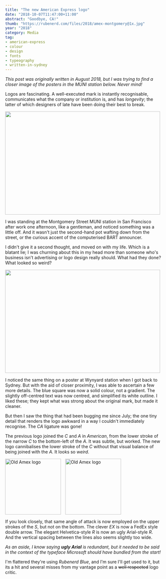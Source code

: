 ```yaml
---
title: "The new American Express logo"
date: "2018-10-07T11:47:00+11:00"
abstract: "Goodbye, CA!"
thumb: "https://rubenerd.com/files/2018/amex-montgomery@1x.jpg"
year: "2018"
category: Media
tag:
- american-express
- colour
- design
- fonts
- typeography
- written-in-sydney
---
```

*This post was originally written in August 2018, but I was trying to find a closer image of the posters in the MUNI station below. Never mind!*

Logos are fascinating. A well-executed mark is instantly recognisable, communicates what the company or institution is, and has *longevity*; the latter of which designers of late have been doing their best to break.

<p><img src="https://rubenerd.com/files/2018/amex-montgomery@1x.jpg" srcset="https://rubenerd.com/files/2018/amex-montgomery@1x.jpg 1x, https://rubenerd.com/files/2018/amex-montgomery@2x.jpg 2x" alt="" style="width:500px; height:333px;" /></p>

I was standing at the Montgomery Street MUNI station in San Francisco after work one afternoon, like a gentleman, and noticed something was a little off. And it wasn't just the second-hand pot wafting down from the street, or the curious accent of the computerised BART announcer.

I didn't give it a second thought, and moved on with my life. Which is a blatant lie; I was churning about this in my head more than someone who's business isn't advertising or logo design really should. What had they done? What looked so weird?

<p><img src="https://rubenerd.com/files/2018/amex-jellyfish-wynyard@1x.jpg" srcset="https://rubenerd.com/files/2018/amex-jellyfish-wynyard@1x.jpg 1x, https://rubenerd.com/files/2018/amex-jellyfish-wynyard@2x.jpg 2x" alt="" style="width:500px; height:333px;" /></p>

I noticed the same thing on a poster at Wynyard station when I got back to Sydney. But with the aid of closer proximity, I was able to ascertain a few more details. The blue square was now a solid colour, not a gradient. The slightly off-centred text was now centred, and simplified its white outline. I liked these; they kept what was strong about the original mark, but made it cleaner.

But then I saw the thing that had been bugging me since July; the one tiny detail that renders the logo awkward in a way I couldn't immediately recognise. The *CA* ligature was gone!

The previous logo joined the *C* and *A* in *American*, from the lower stroke of the narrow *C* to the bottom-left of the *A*. It was subtle, but worked. The new logo cannibalises the lower stroke of the *C* without that visual balance of being joined with the *A*. It looks so *weird*.

<p><img src="https://rubenerd.com/files/2018/logo-amex.svg" alt="Old Amex logo" style="height:180px;margin-right:1em" /><img src="https://rubenerd.com/files/2018/logo-amex-2018.svg" alt="Old Amex logo" style="height:180px;" /></p>

If you look closely, that same angle of attack is now employed on the upper strokes of the *S*, but not on the bottom. The clever *EX* is now a FedEx style double arrow. The elegant Helvetica-style *R* is now an ugly Arial-style *R*. And the vertical spacing between the lines also seems slightly too wide.

*As an aside, I know saying <strong>ugly Arial</strong> is redundant, but it needed to be said in the context of the typeface Microsoft should have bundled from the start!*

I'm flattered they're using *Rubenerd Blue*, and I'm sure I'll get used to it, but its a hit and several misses from my vantage point as a ~~well respected~~ logo critic.

